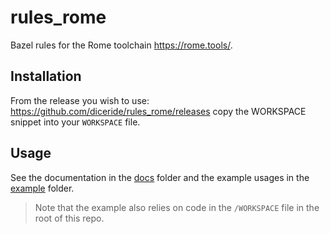# rules_rome

Bazel rules for the Rome toolchain https://rome.tools/.

## Installation

From the release you wish to use:
<https://github.com/diceride/rules_rome/releases>
copy the WORKSPACE snippet into your `WORKSPACE` file.

## Usage

See the documentation in the [docs](docs/) folder and the example usages in the [example](example/) folder.

> Note that the example also relies on code in the `/WORKSPACE` file in the root of this repo.